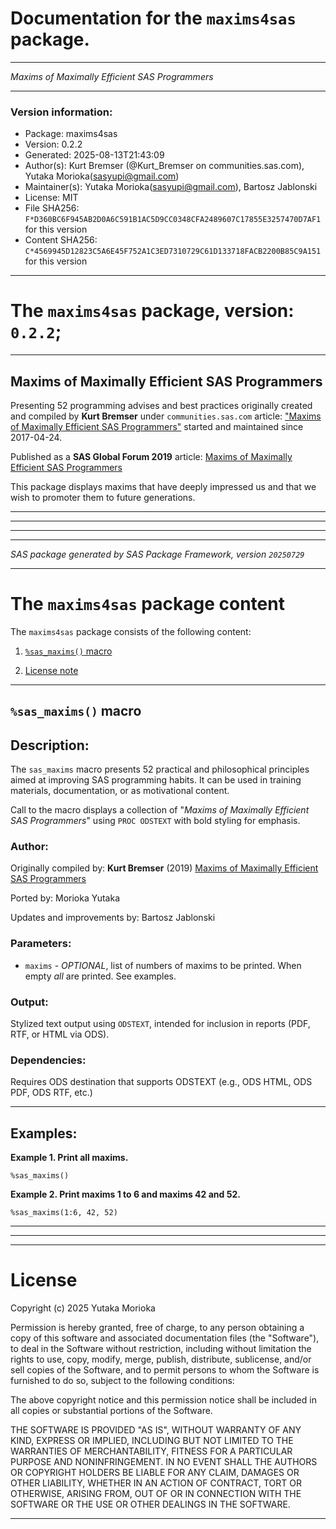 ﻿# Documentation for the `maxims4sas` package.
  
----------------------------------------------------------------
 
 *Maxims of Maximally Efficient SAS Programmers* 
  
----------------------------------------------------------------
 
### Version information:
  
- Package: maxims4sas
- Version: 0.2.2
- Generated: 2025-08-13T21:43:09
- Author(s): Kurt Bremser (@Kurt_Bremser on communities.sas.com), Yutaka Morioka(sasyupi@gmail.com)
- Maintainer(s): Yutaka Morioka(sasyupi@gmail.com), Bartosz Jablonski
- License: MIT
- File SHA256: `F*D360BC6F945AB2D0A6C591B1AC5D9CC0348CFA2489607C17855E3257470D7AF1` for this version
- Content SHA256: `C*4569945D12823C5A6E45F752A1C3ED7310729C61D133718FACB2200B85C9A151` for this version
  
---
 
# The `maxims4sas` package, version: `0.2.2`;
  
---
 

## Maxims of Maximally Efficient SAS Programmers ##

Presenting 52 programming advises and best practices
originally created and compiled by **Kurt Bremser** 
under `communities.sas.com` article:
["Maxims of Maximally Efficient SAS Programmers"](https://communities.sas.com/t5/SAS-Communities-Library/Maxims-of-Maximally-Efficient-SAS-Programmers/ta-p/352068) 
started and maintained since 2017-04-24.

Published as a **SAS Global Forum 2019** article: 
[Maxims of Maximally Efficient SAS Programmers](https://support.sas.com/resources/papers/proceedings19/3062-2019.pdf)

This package displays maxims that have deeply impressed us 
and that we wish to promoter them to future generations.

---

  
---
 
  
---
 
 
--------------------------------------------------------------------
 
*SAS package generated by SAS Package Framework, version `20250729`*
 
--------------------------------------------------------------------
 
# The `maxims4sas` package content
The `maxims4sas` package consists of the following content:
 
1. [`%sas_maxims()` macro ](#sasmaxims-macros-1 )
  
 
2. [License note](#license)
  
---
 
## `%sas_maxims()` macro <a name="sasmaxims-macros-1"></a> ######

## Description:

The `sas_maxims` macro presents 52 practical and philosophical 
principles aimed at improving SAS programming habits. It can be 
used in training materials, documentation, or as motivational content.
 
Call to the macro displays a collection of 
"*Maxims of Maximally Efficient SAS Programmers*"
using `PROC ODSTEXT` with bold styling for emphasis.

### Author: 

Originally compiled by: **Kurt Bremser** (2019)
[Maxims of Maximally Efficient SAS Programmers](https://support.sas.com/resources/papers/proceedings19/3062-2019.pdf)

Ported by: Morioka Yutaka

Updates and improvements by: Bartosz Jablonski

### Parameters: 

- `maxims` - *OPTIONAL*, list of numbers of maxims to be printed. 
              When empty *all* are printed. See examples.

### Output: 

Stylized text output using `ODSTEXT`, 
intended for inclusion in reports
(PDF, RTF, or HTML via ODS).

### Dependencies: 

Requires ODS destination that supports ODSTEXT (e.g., ODS HTML, ODS PDF, ODS RTF, etc.)

---

## Examples:

**Example 1. Print all maxims.**
~~~~~~~~~~~~~~~~~~~~~~~~~~~~~~~~~~~~~~~~~~~~~~~~~~~~sas 
%sas_maxims()
~~~~~~~~~~~~~~~~~~~~~~~~~~~~~~~~~~~~~~~~~~~~~~~~~~~~


**Example 2. Print maxims 1 to 6 and maxims 42 and 52.**
~~~~~~~~~~~~~~~~~~~~~~~~~~~~~~~~~~~~~~~~~~~~~~~~~~~~sas 
%sas_maxims(1:6, 42, 52)
~~~~~~~~~~~~~~~~~~~~~~~~~~~~~~~~~~~~~~~~~~~~~~~~~~~~

---


  
---
 
  
---
 
# License <a name="license"></a> ######
 
Copyright (c) 2025 Yutaka Morioka
 
Permission is hereby granted, free of charge, to any person obtaining a copy
of this software and associated documentation files (the "Software"), to deal
in the Software without restriction, including without limitation the rights
to use, copy, modify, merge, publish, distribute, sublicense, and/or sell
copies of the Software, and to permit persons to whom the Software is
furnished to do so, subject to the following conditions:
 
The above copyright notice and this permission notice shall be included
in all copies or substantial portions of the Software.       
 
THE SOFTWARE IS PROVIDED "AS IS", WITHOUT WARRANTY OF ANY KIND, EXPRESS OR
IMPLIED, INCLUDING BUT NOT LIMITED TO THE WARRANTIES OF MERCHANTABILITY,
FITNESS FOR A PARTICULAR PURPOSE AND NONINFRINGEMENT. IN NO EVENT SHALL THE
AUTHORS OR COPYRIGHT HOLDERS BE LIABLE FOR ANY CLAIM, DAMAGES OR OTHER
LIABILITY, WHETHER IN AN ACTION OF CONTRACT, TORT OR OTHERWISE, ARISING FROM,
OUT OF OR IN CONNECTION WITH THE SOFTWARE OR THE USE OR OTHER DEALINGS IN THE
SOFTWARE.
  
---
 
